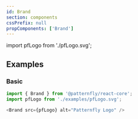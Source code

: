 ```yaml
---
id: Brand
section: components
cssPrefix: null
propComponents: ['Brand']
---
```

import pfLogo from './pfLogo.svg';

## Examples
### Basic
```js
import { Brand } from '@patternfly/react-core';
import pfLogo from './examples/pfLogo.svg';

<Brand src={pfLogo} alt="Patternfly Logo" />
```
